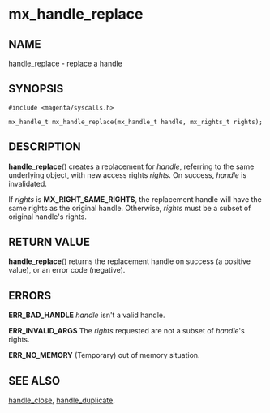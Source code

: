 # mx_handle_replace

## NAME

handle_replace - replace a handle

## SYNOPSIS

```
#include <magenta/syscalls.h>

mx_handle_t mx_handle_replace(mx_handle_t handle, mx_rights_t rights);
```

## DESCRIPTION

**handle_replace**() creates a replacement for *handle*, referring to
the same underlying object, with new access rights *rights*. On success,
*handle* is invalidated.

If *rights* is **MX_RIGHT_SAME_RIGHTS**, the replacement handle will
have the same rights as the original handle. Otherwise, *rights* must be
a subset of original handle's rights.

## RETURN VALUE

**handle_replace**() returns the replacement handle on success (a
positive value), or an error code (negative).

## ERRORS

**ERR_BAD_HANDLE**  *handle* isn't a valid handle.

**ERR_INVALID_ARGS**  The *rights* requested are not a subset of
*handle*'s rights.

**ERR_NO_MEMORY**  (Temporary) out of memory situation.

## SEE ALSO

[handle_close](handle_close.md),
[handle_duplicate](handle_duplicate.md).
